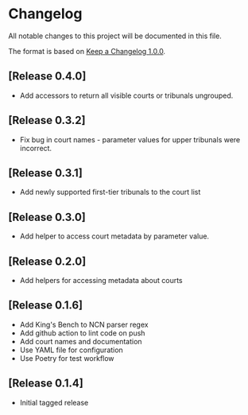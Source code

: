 # Changelog

All notable changes to this project will be documented in this file.

The format is based on [Keep a Changelog 1.0.0].

## [Release 0.4.0]
- Add accessors to return all visible courts or tribunals ungrouped.

## [Release 0.3.2]
- Fix bug in court names - parameter values for upper tribunals were incorrect.

## [Release 0.3.1]
- Add newly supported first-tier tribunals to the court list

## [Release 0.3.0]
- Add helper to access court metadata by parameter value.

## [Release 0.2.0]
- Add helpers for accessing metadata about courts

## [Release 0.1.6]
- Add King's Bench to NCN parser regex
- Add github action to lint code on push
- Add court names and documentation
- Use YAML file for configuration
- Use Poetry for test workflow

## [Release 0.1.4]
- Initial tagged release

[keep a changelog 1.0.0]: https://keepachangelog.com/en/1.0.0/
